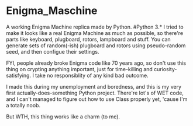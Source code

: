 # Enigma_Maschine
A working Enigma Machine replica made by Python. #Python 3.*
I tried to make it looks like a real Enigma Machine as much as possible, so there're parts like keyboard, plugboard, rotors, lampboard and stuff.
You can generate sets of random(-ish) plugboard and rotors using pseudo-random seed, and then configue their settings.

FYI, people already broke Enigma code like 70 years ago, so don't use this thing on crypting anything important, just for time-killing and curiosity-satisfying. I take no responsiblity of any kind bad outcome.

I made this during my unemployment and boredness, and this is my very first actually-does-something Python project. There're lot's of WET code, and I can't managed to figure out how to use Class properly yet, 'cause I'm a totally noob. 

But WTH, this thing works like a charm (to me).

